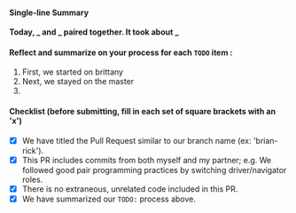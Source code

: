 #### Single-line Summary
**Today, _ and _ paired together. It took about _**

#### Reflect and summarize on your process for each `TODO` item :  
  1. First, we started on brittany
  2. Next, we stayed on the master
  3. 

#### Checklist (before submitting, fill in each set of square brackets with an 'x')
- [X] We have titled the Pull Request similar to our branch name (ex: 'brian-rick'). 
- [X] This PR includes commits from both myself and my partner; e.g. We followed good pair programming practices by switching driver/navigator roles.
- [X] There is no extraneous, unrelated code included in this PR.
- [X] We have summarized our `TODO:` process above.
